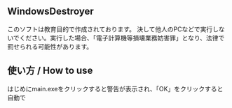 ## WindowsDestroyer
このソフトは教育目的で作成されております。
決して他人のPCなどで実行しないでください。実行した場合、「電子計算機等損壊業務妨害罪」となり、法律で罰せられる可能性があります。

## 使い方 / How to use
はじめにmain.exeをクリックすると警告が表示され、「OK」をクリックすると自動で